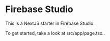 # Firebase Studio

This is a NextJS starter in Firebase Studio.

To get started, take a look at src/app/page.tsx..
